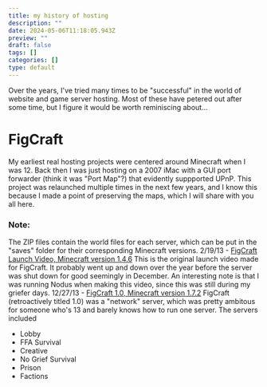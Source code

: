 ```yaml
---
title: my history of hosting
description: ""
date: 2024-05-06T11:18:05.943Z
preview: ""
draft: false
tags: []
categories: []
type: default
---
```


Over the years, I've tried many times to be "successful" in the world of website and game server hosting. Most of these have petered out after some time, but I figure it would be worth reminiscing about...

# FigCraft

My earliest real hosting projects were centered around Minecraft when I was 12. Back then I was just hosting on a 2007 iMac with a GUI port forwarder (think it was "Port Map"?) that evidently suppported UPnP. This project was relaunched multiple times in the next few years, and I know this because I made a point of preserving the maps, which I will share with you all here.
### Note:
The ZIP files contain the world files for each server, which can be put in the "saves" folder for their corresponding Minecraft versions.
2/19/13 - [FigCraft Launch Video, Minecraft version 1.4.6](https://www.youtube.com/watch?v=7Vml6W_5ddE)
This is the original launch video made for FigCraft. It probably went up and down over the year before the server was shut down for good seemingly in December. An interesting note is that I was running Nodus when making this video, since this was still during my griefer days.
12/27/13 - [FigCraft 1.0, Minecraft version 1.7.2](https://files.catbox.moe/n9rwfs.zip)
FigCraft (retroactively titled 1.0) was a "network" server, which was pretty ambitous for someone who's 13 and barely knows how to run one server. The servers included
- Lobby
- FFA Survival
- Creative
- No Grief Survival
- Prison
- Factions
